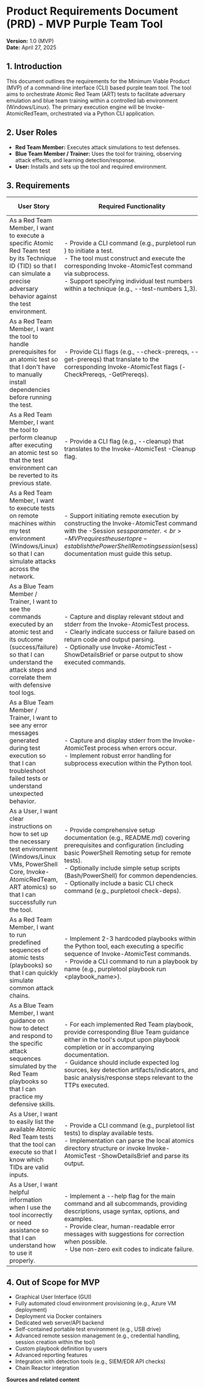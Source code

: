 # Product Requirements Document (PRD) - MVP Purple Team Tool

**Version:** 1.0 (MVP)  
**Date:** April 27, 2025

## 1. Introduction

This document outlines the requirements for the Minimum Viable Product (MVP) of a command-line interface (CLI) based purple team tool. The tool aims to orchestrate Atomic Red Team (ART) tests to facilitate adversary emulation and blue team training within a controlled lab environment (Windows/Linux). The primary execution engine will be Invoke-AtomicRedTeam, orchestrated via a Python CLI application.

## 2. User Roles

- **Red Team Member:** Executes attack simulations to test defenses.
- **Blue Team Member / Trainer:** Uses the tool for training, observing attack effects, and learning detection/response.
- **User:** Installs and sets up the tool and required environment.

## 3. Requirements

| User Story                                                                                                                                                                                                      | Required Functionality                                                                                                                                                                                                                                                                                                                        | MVP Feature Ref.     |
| --------------------------------------------------------------------------------------------------------------------------------------------------------------------------------------------------------------- | --------------------------------------------------------------------------------------------------------------------------------------------------------------------------------------------------------------------------------------------------------------------------------------------------------------------------------------------- | -------------------- |
| As a Red Team Member, I want to execute a specific Atomic Red Team test by its Technique ID (TID) so that I can simulate a precise adversary behavior against the test environment.                             | - Provide a CLI command (e.g., purpletool run <TID>) to initiate a test.<br>- The tool must construct and execute the corresponding Invoke-AtomicTest <TID> command via subprocess.<br>- Support specifying individual test numbers within a technique (e.g., --test-numbers 1,3).                                                            | F1                   |
| As a Red Team Member, I want the tool to handle prerequisites for an atomic test so that I don't have to manually install dependencies before running the test.                                                 | - Provide CLI flags (e.g., --check-prereqs, --get-prereqs) that translate to the corresponding Invoke-AtomicTest flags (-CheckPrereqs, -GetPrereqs).                                                                                                                                                                                          | F1                   |
| As a Red Team Member, I want the tool to perform cleanup after executing an atomic test so that the test environment can be reverted to its previous state.                                                     | - Provide a CLI flag (e.g., --cleanup) that translates to the Invoke-AtomicTest -Cleanup flag.                                                                                                                                                                                                                                                | F1                   |
| As a Red Team Member, I want to execute tests on remote machines within my test environment (Windows/Linux) so that I can simulate attacks across the network.                                                  | - Support initiating remote execution by constructing the Invoke-AtomicTest command with the -Session $sess parameter.<br>- MVP requires the user to pre-establish the PowerShell Remoting session ($sess); documentation must guide this setup.                                                                                              | F1                   |
| As a Blue Team Member / Trainer, I want to see the commands executed by an atomic test and its outcome (success/failure) so that I can understand the attack steps and correlate them with defensive tool logs. | - Capture and display relevant stdout and stderr from the Invoke-AtomicTest process.<br>- Clearly indicate success or failure based on return code and output parsing.<br>- Optionally use Invoke-AtomicTest -ShowDetailsBrief or parse output to show executed commands.                                                                     | F2                   |
| As a Blue Team Member / Trainer, I want to see any error messages generated during test execution so that I can troubleshoot failed tests or understand unexpected behavior.                                    | - Capture and display stderr from the Invoke-AtomicTest process when errors occur.<br>- Implement robust error handling for subprocess execution within the Python tool.                                                                                                                                                                      | F2                   |
| As a User, I want clear instructions on how to set up the necessary test environment (Windows/Linux VMs, PowerShell Core, Invoke-AtomicRedTeam, ART atomics) so that I can successfully run the tool.           | - Provide comprehensive setup documentation (e.g., README.md) covering prerequisites and configuration (including basic PowerShell Remoting setup for remote tests).<br>- Optionally include simple setup scripts (Bash/PowerShell) for common dependencies.<br>- Optionally include a basic CLI check command (e.g., purpletool check-deps). | F3                   |
| As a Red Team Member, I want to run predefined sequences of atomic tests (playbooks) so that I can quickly simulate common attack chains.                                                                       | - Implement 2-3 hardcoded playbooks within the Python tool, each executing a specific sequence of Invoke-AtomicTest commands.<br>- Provide a CLI command to run a playbook by name (e.g., purpletool playbook run <playbook_name>).                                                                                                           | F4                   |
| As a Blue Team Member, I want guidance on how to detect and respond to the specific attack sequences simulated by the Red Team playbooks so that I can practice my defensive skills.                            | - For each implemented Red Team playbook, provide corresponding Blue Team guidance either in the tool's output upon playbook completion or in accompanying documentation.<br>- Guidance should include expected log sources, key detection artifacts/indicators, and basic analysis/response steps relevant to the TTPs executed.             | F5                   |
| As a User, I want to easily list the available Atomic Red Team tests that the tool can execute so that I know which TIDs are valid inputs.                                                                      | - Provide a CLI command (e.g., purpletool list tests) to display available tests.<br>- Implementation can parse the local atomics directory structure or invoke Invoke-AtomicTest -ShowDetailsBrief and parse its output.                                                                                                                     | N/A (Supporting)     |
| As a User, I want helpful information when I use the tool incorrectly or need assistance so that I can understand how to use it properly.                                                                       | - Implement a --help flag for the main command and all subcommands, providing descriptions, usage syntax, options, and examples.<br>- Provide clear, human-readable error messages with suggestions for correction when possible.<br>- Use non-zero exit codes to indicate failure.                                                           | N/A (Non-Functional) |

## 4. Out of Scope for MVP

- Graphical User Interface (GUI)
- Fully automated cloud environment provisioning (e.g., Azure VM deployment)
- Deployment via Docker containers
- Dedicated web server/API backend
- Self-contained portable test environment (e.g., USB drive)
- Advanced remote session management (e.g., credential handling, session creation within the tool)
- Custom playbook definition by users
- Advanced reporting features
- Integration with detection tools (e.g., SIEM/EDR API checks)
- Chain Reactor integration

**Sources and related content**
